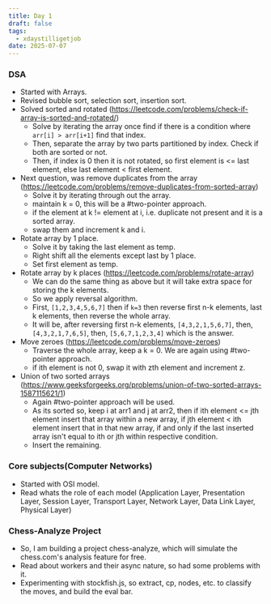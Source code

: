 ```yaml
---
title: Day 1
draft: false
tags:
  - xdaystilligetjob
date: 2025-07-07
---
```


### DSA
- Started with Arrays.
- Revised bubble sort, selection sort, insertion sort.
- Solved sorted and rotated (https://leetcode.com/problems/check-if-array-is-sorted-and-rotated/)
	- Solve by iterating the array once find if there is a condition where `arr[i] > arr[i+1]` find that index.
	- Then, separate the array by two parts partitioned by index. Check if both are sorted or not.
	- Then, if index is 0 then it is not rotated, so first element is <= last element, else last element < first element.
- Next question, was remove duplicates from the array (https://leetcode.com/problems/remove-duplicates-from-sorted-array)
	- Solve it by iterating through out the array.
	- maintain k = 0, this will be a #two-pointer approach.
	- if the element at k != element at i, i.e. duplicate not present and it is a sorted array.
	- swap them and increment k and i.
- Rotate array by 1 place.
	- Solve it by taking the last element as temp.
	- Right shift all the elements except last by 1 place.
	- Set first element as temp.
- Rotate array by k places (https://leetcode.com/problems/rotate-array)
	- We can do the same thing as above but it will take extra space for storing the k elements.
	- So we apply reversal algorithm.
	- First, `[1,2,3,4,5,6,7]` then if `k=3` then reverse first n-k elements, last k elements, then reverse the whole array.
	- It will be, after reversing first n-k elements, `[4,3,2,1,5,6,7]`, then, `[4,3,2,1,7,6,5]`, then, `[5,6,7,1,2,3,4]` which is the answer.
- Move zeroes (https://leetcode.com/problems/move-zeroes)
	- Traverse the whole array, keep a k = 0. We are again using #two-pointer approach.
	- if ith element is not 0, swap it with zth element and increment z.
- Union of two sorted arrays (https://www.geeksforgeeks.org/problems/union-of-two-sorted-arrays-1587115621/1)
	- Again #two-pointer approach will be used.
	- As its sorted so, keep i at arr1 and j at arr2, then if ith element <= jth element insert that array within a new array, if jth element < ith element insert that in that new array, if and only if the last inserted array isn't equal to ith or jth within respective condition.
	- Insert the remaining.
### Core subjects(Computer Networks)
- Started with OSI model.
- Read whats the role of each model (Application Layer, Presentation Layer, Session Layer, Transport Layer, Network Layer, Data Link Layer, Physical Layer)
### Chess-Analyze Project
- So, I am building a project chess-analyze, which will simulate the chess.com's analysis feature for free.
- Read about workers and their async nature, so had some problems with it.
- Experimenting with stockfish.js, so extract, cp, nodes, etc. to classify the moves, and build the eval bar.
